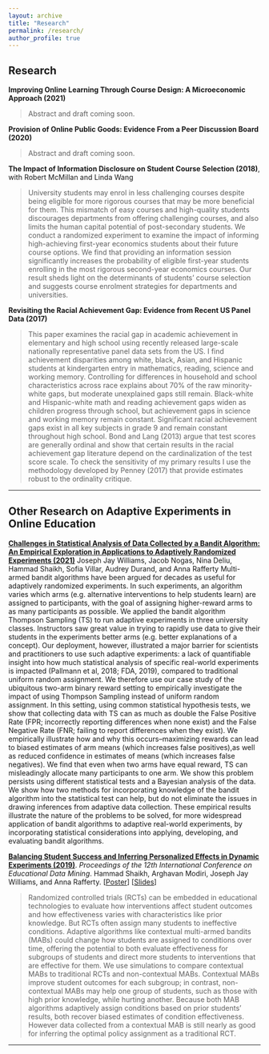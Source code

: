 ```yaml
---
layout: archive
title: "Research"
permalink: /research/
author_profile: true
---
```




Research 
---
**Improving Online Learning Through Course Design: A Microeconomic Approach (2021)**
> Abstract and draft coming soon. 

**Provision of Online Public Goods: Evidence From a Peer Discussion Board (2020)**
> Abstract and draft coming soon. 

**The Impact of Information Disclosure on Student Course Selection (2018)**, with Robert McMillan and Linda Wang
> University students may enrol in less challenging courses despite being eligible for more rigorous courses that may be more beneficial for them. This mismatch of easy courses and high-quality students discourages departments from offering challenging courses, and also limits the human capital potential of post-secondary students. We conduct a randomized experiment to examine the impact of informing high-achieving first-year economics students about their future course options. We find that providing an information session significantly increases the probability of eligible first-year students enrolling in the most rigorous second-year economics courses. Our result sheds light on the determinants of students’ course selection and suggests course enrolment strategies for departments and universities.

**Revisiting the Racial Achievement Gap: Evidence from Recent US Panel Data (2017)**
> This paper examines the racial gap in academic achievement in elementary and high school using recently released large-scale nationally representative panel data sets from the US. I find achievement disparities among white, black, Asian, and Hispanic students at kindergarten entry in mathematics, reading, science and working memory. Controlling for differences in household and school characteristics across race explains about 70% of the raw minority-white gaps, but moderate unexplained gaps still remain. Black-white and Hispanic-white math and reading achievement gaps widen as children progress through school, but achievement gaps in science and working memory remain constant. Significant racial achievement gaps exist in all key subjects in grade 9 and remain constant throughout high school. Bond and Lang (2013) argue that test scores are generally ordinal and show that certain results in the racial achievement gap literature depend on the cardinalization of the test score scale. To check the sensitivity of my primary results I use the methodology developed by Penney (2017) that provide estimates robust to the ordinality critique.
---



Other Research on Adaptive Experiments in Online Education
---

**[Challenges in Statistical Analysis of Data Collected by a Bandit Algorithm: An Empirical Exploration in Applications to Adaptively Randomized Experiments (2021)](https://arxiv.org/pdf/2103.12198.pdf)** Joseph Jay Williams, Jacob Nogas, Nina Deliu, Hammad Shaikh, Sofia Villar, Audrey Durand, and Anna Rafferty
Multi-armed bandit algorithms have been argued for decades as useful for adaptively randomized experiments. In such experiments, an algorithm varies which arms (e.g. alternative interventions to help students learn) are assigned to participants, with the goal of assigning higher-reward arms to as many participants as possible. We applied the bandit algorithm Thompson Sampling (TS) to run adaptive experiments in three university classes. Instructors saw great value in trying to rapidly use data to give their students in the experiments better arms (e.g. better explanations of a concept). Our deployment, however, illustrated a major barrier for scientists and practitioners to use such adaptive experiments: a lack of quantifiable insight into how much statistical analysis of specific real-world experiments is impacted (Pallmann et al, 2018; FDA, 2019), compared to traditional uniform random assignment. We therefore use our case study of the ubiquitous two-arm binary reward setting to empirically investigate the impact of using Thompson Sampling instead of uniform random assignment. In this setting, using common statistical hypothesis tests, we show that collecting data with TS can as much as double the False Positive Rate (FPR; incorrectly reporting differences when none exist) and the False Negative Rate (FNR; failing to report differences when they exist). We empirically illustrate how and why this
occurs–maximizing rewards can lead to biased estimates of arm means (which increases false positives),as well as reduced confidence in estimates of means (which increases false negatives). We find that even when two arms have equal reward, TS can misleadingly allocate many participants to one arm. We show this problem persists using different statistical tests and a Bayesian analysis of the data. We show how two methods for incorporating knowledge of the bandit algorithm into the statistical test can help, but do not eliminate the issues in drawing inferences from adaptive data collection. These empirical results illustrate the nature of the problems to be solved, for more widespread application of bandit algorithms to adaptive real-world experiments, by incorporating statistical considerations into applying, developing, and evaluating bandit algorithms.


**[Balancing Student Success and Inferring Personalized Effects in Dynamic Experiments (2019)](https://drive.google.com/file/d/1C_KGCl0PrEuX8dIv9UWszOt9IR176i-M/view)**. _Proceedings of the 12th International Conference on Educational Data Mining_. Hammad Shaikh, Arghavan Modiri, Joseph Jay Williams, and Anna Rafferty.  [[Poster](https://drive.google.com/open?id=1aKbzUiUlwCR512oVU6yma-qUjfYpzCAE)] [[Slides](https://drive.google.com/open?id=1CsVCXT2VMx6OWtyNLo1Y5KTloQ5YJ1nS)]
> Randomized controlled trials (RCTs) can be embedded in educational technologies to evaluate how interventions affect student outcomes and how effectiveness varies with characteristics like prior knowledge. But RCTs often assign many students to ineffective conditions. Adaptive algorithms like contextual multi-armed bandits (MABs) could change how students are assigned to conditions over time, offering the potential to both evaluate effectiveness for subgroups of students and direct more students to interventions that are effective for them. We use simulations to compare contextual MABs to traditional RCTs and non-contextual MABs. Contextual MABs improve student outcomes for each subgroup; in contrast, non-contextual MABs may help one group of students, such as those with high prior knowledge, while hurting another. Because both MAB algorithms adaptively assign conditions based on prior students’ results, both recover biased estimates of condition effectiveness. However data collected from a contextual MAB is still nearly as good for inferring the optimal policy assignment as a traditional RCT.
---


